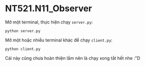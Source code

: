 # NT521.N11_Observer
Mở một terminal, thực hiện chạy ```server.py```:
```console
python server.py
```
Mở một hoặc nhiều terminal khác để chạy ```client.py```:
```console
python client.py
```
Cái này cũng chưa hoàn thiện lắm nên là chạy xong tắt hết nhe :"D
